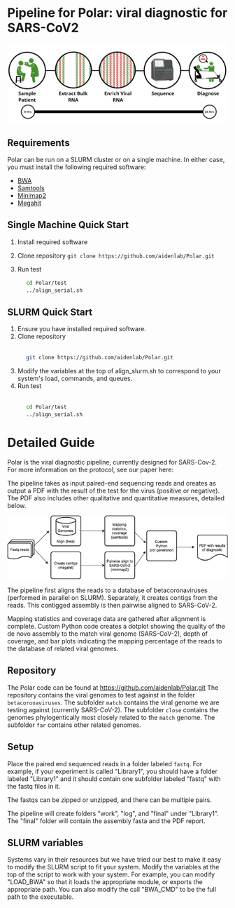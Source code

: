 # Pipeline for Polar: viral diagnostic for SARS-CoV2
![Protocol image](images/polar_protocol.png)

## Requirements
Polar can be run on a SLURM cluster or on a single machine.
In either case, you must install the following required software:

* [BWA](https://github.com/lh3/bwa)
* [Samtools](http://www.htslib.org/download)
* [Minimap2](https://github.com/lh3/minimap2)
* [Megahit](https://github.com/voutcn/megahit)

## Single Machine Quick Start

1. Install required software
2. Clone repository
      `git clone https://github.com/aidenlab/Polar.git`

3. Run test
```bash
      cd Polar/test
      ../align_serial.sh
```

## SLURM Quick Start

1. Ensure you have installed required software.
2. Clone repository
```bash

      git clone https://github.com/aidenlab/Polar.git
```
3. Modify the variables at the top of align_slurm.sh to
   correspond to your system's load, commands, and queues.
4. Run test
```bash

      cd Polar/test
      ../align_serial.sh
```

# Detailed Guide

Polar is the viral diagnostic pipeline, currently designed
for SARS-Cov-2. For more information on the protocol, see
our paper here:

The pipeline takes as input paired-end sequencing reads
and creates as output a PDF with the result of the test for the virus
(positive or negative). The PDF also includes other qualitative and 
quantitative measures, detailed below.

![Pipeline image](images/polar_pipeline.png)

The pipeline first aligns the reads to a database of betacoronaviruses 
(performed in parallel on SLURM). Separately, it creates contigs from the
reads. This contigged assembly is then pairwise aligned to SARS-CoV-2.

Mapping statistics and coverage data are gathered after alignment is complete.
Custom Python code creates a dotplot showing the quality of the de novo
assembly to the match viral genome (SARS-CoV-2), depth of coverage, and
bar plots indicating the mapping percentage of the reads to the database of related viral genomes.

## Repository

The Polar code can be found at https://github.com/aidenlab/Polar.git
The repository contains the viral genomes to test against in the folder
`betacoronaviruses`. The subfolder `match` contains the viral genome
we are testing against (currently SARS-CoV-2). The subfolder `close`
contains the genomes phylogentically most closely related to the `match`
genome. The subfolder `far` contains other related genomes. 

## Setup

Place the paired end sequenced reads in a folder labeled `fastq`.
For example, if your experiment is called "Library1", you should have
a folder labeled "Library1" and it should contain one subfolder labeled
"fastq" with the fastq files in it.

The fastqs can be zipped or unzipped, and there can be multiple pairs.

The pipeline will create folders "work", "log", and "final" under "Library1".
The "final" folder will contain the assembly fasta and the PDF report. 

## SLURM variables

Systems vary in their resources but we have tried our best to make it 
easy to modify the SLURM script to fit your system. Modify the variables
at the top of the script to work with your system. For example, you can 
modify "LOAD_BWA" so that it loads the appropriate module, or exports
the appropriate path. You can also modify the call "BWA_CMD" to be the
full path to the executable.



